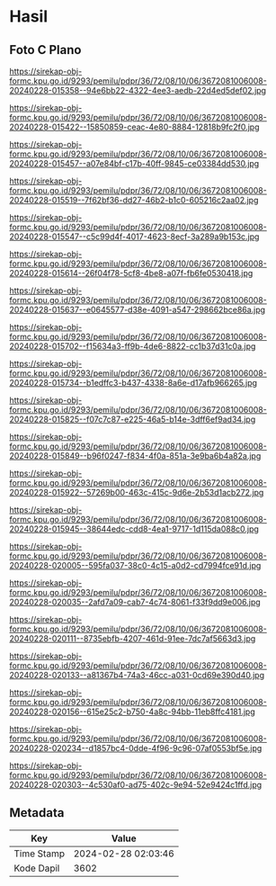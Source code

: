 # Hasil

## Foto C Plano

https://sirekap-obj-formc.kpu.go.id/9293/pemilu/pdpr/36/72/08/10/06/3672081006008-20240228-015358--94e6bb22-4322-4ee3-aedb-22d4ed5def02.jpg

https://sirekap-obj-formc.kpu.go.id/9293/pemilu/pdpr/36/72/08/10/06/3672081006008-20240228-015422--15850859-ceac-4e80-8884-12818b9fc2f0.jpg

https://sirekap-obj-formc.kpu.go.id/9293/pemilu/pdpr/36/72/08/10/06/3672081006008-20240228-015457--a07e84bf-c17b-40ff-9845-ce03384dd530.jpg

https://sirekap-obj-formc.kpu.go.id/9293/pemilu/pdpr/36/72/08/10/06/3672081006008-20240228-015519--7f62bf36-dd27-46b2-b1c0-605216c2aa02.jpg

https://sirekap-obj-formc.kpu.go.id/9293/pemilu/pdpr/36/72/08/10/06/3672081006008-20240228-015547--c5c99d4f-4017-4623-8ecf-3a289a9b153c.jpg

https://sirekap-obj-formc.kpu.go.id/9293/pemilu/pdpr/36/72/08/10/06/3672081006008-20240228-015614--26f04f78-5cf8-4be8-a07f-fb6fe0530418.jpg

https://sirekap-obj-formc.kpu.go.id/9293/pemilu/pdpr/36/72/08/10/06/3672081006008-20240228-015637--e0645577-d38e-4091-a547-298662bce86a.jpg

https://sirekap-obj-formc.kpu.go.id/9293/pemilu/pdpr/36/72/08/10/06/3672081006008-20240228-015702--f15634a3-ff9b-4de6-8822-cc1b37d31c0a.jpg

https://sirekap-obj-formc.kpu.go.id/9293/pemilu/pdpr/36/72/08/10/06/3672081006008-20240228-015734--b1edffc3-b437-4338-8a6e-d17afb966265.jpg

https://sirekap-obj-formc.kpu.go.id/9293/pemilu/pdpr/36/72/08/10/06/3672081006008-20240228-015825--f07c7c87-e225-46a5-b14e-3dff6ef9ad34.jpg

https://sirekap-obj-formc.kpu.go.id/9293/pemilu/pdpr/36/72/08/10/06/3672081006008-20240228-015849--b96f0247-f834-4f0a-851a-3e9ba6b4a82a.jpg

https://sirekap-obj-formc.kpu.go.id/9293/pemilu/pdpr/36/72/08/10/06/3672081006008-20240228-015922--57269b00-463c-415c-9d6e-2b53d1acb272.jpg

https://sirekap-obj-formc.kpu.go.id/9293/pemilu/pdpr/36/72/08/10/06/3672081006008-20240228-015945--38644edc-cdd8-4ea1-9717-1d115da088c0.jpg

https://sirekap-obj-formc.kpu.go.id/9293/pemilu/pdpr/36/72/08/10/06/3672081006008-20240228-020005--595fa037-38c0-4c15-a0d2-cd7994fce91d.jpg

https://sirekap-obj-formc.kpu.go.id/9293/pemilu/pdpr/36/72/08/10/06/3672081006008-20240228-020035--2afd7a09-cab7-4c74-8061-f33f9dd9e006.jpg

https://sirekap-obj-formc.kpu.go.id/9293/pemilu/pdpr/36/72/08/10/06/3672081006008-20240228-020111--8735ebfb-4207-461d-91ee-7dc7af5663d3.jpg

https://sirekap-obj-formc.kpu.go.id/9293/pemilu/pdpr/36/72/08/10/06/3672081006008-20240228-020133--a81367b4-74a3-46cc-a031-0cd69e390d40.jpg

https://sirekap-obj-formc.kpu.go.id/9293/pemilu/pdpr/36/72/08/10/06/3672081006008-20240228-020156--615e25c2-b750-4a8c-94bb-11eb8ffc4181.jpg

https://sirekap-obj-formc.kpu.go.id/9293/pemilu/pdpr/36/72/08/10/06/3672081006008-20240228-020234--d1857bc4-0dde-4f96-9c96-07af0553bf5e.jpg

https://sirekap-obj-formc.kpu.go.id/9293/pemilu/pdpr/36/72/08/10/06/3672081006008-20240228-020303--4c530af0-ad75-402c-9e94-52e9424c1ffd.jpg


## Metadata

| Key        | Value               |
| ---------- | ------------------- |
| Time Stamp | 2024-02-28 02:03:46 |
| Kode Dapil | 3602                |



